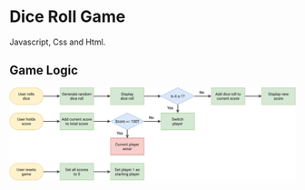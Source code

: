 # Dice Roll Game

Javascript, Css and Html.

## Game Logic

![flowchart](diceroll-game-flowchart.png)
